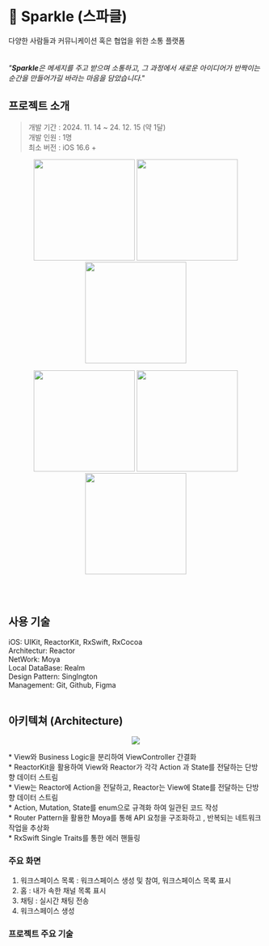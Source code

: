 # 🎇 Sparkle (스파클)

 다양한 사람들과 커뮤니케이션 혹은 협업을 위한 소통 플랫폼 <br/> <br/> <br/> 
*"**Sparkle**은 메세지를 주고 받으며 소통하고, 그 과정에서 새로운 아이디어가 반짝이는 순간을 만들어가길 바라는 마음을 담았습니다."*

## 프로젝트 소개




> 개발 기간 : 2024. 11. 14 ~ 24. 12. 15 (약 1달) <br/> 
> 개발 인원 : 1명 <br/> 
> 최소 버전 : iOS 16.6 +

<p align="center">
  <img src="https://github.com/user-attachments/assets/f6114730-acc7-4a19-a6d3-aba651096fac" width="200"/>
  <img src="https://github.com/user-attachments/assets/3d344c64-fda1-49ae-9bc3-d9f9933558f4" width="200"/>
  <img src="https://github.com/user-attachments/assets/5268bedb-9154-4db6-b7a0-75f158e58778" width="200"/>
</p>

<p align="center">
 <img src="https://github.com/user-attachments/assets/3158e791-a5dd-4e15-813b-077ce7adfdea" width="200"/>
 <img src="https://github.com/user-attachments/assets/cd75c1ed-432c-4878-98fb-cb982c5f206c" width="200"/>
 <img src="https://github.com/user-attachments/assets/cdcb691d-57f4-4eac-acf9-57b92575d0a7" width="200"/>
</p> 



<br/> <br/> 

## 사용 기술
iOS: UIKit, ReactorKit, RxSwift, RxCocoa <br/> 
Architectur: Reactor <br/> 
NetWork: Moya <br/> 
Local DataBase: Realm <br/>
Design Pattern: Singlngton <br/> 
Management: Git, Github, Figma
<br/> <br/> 

## 아키텍쳐 (Architecture)
<p align="center">
 <img src="https://github.com/user-attachments/assets/75721f18-66fe-4305-a9cc-68e9bb7c65e9"/>
</p> 
* View와 Business Logic을 분리하여 ViewController 간결화 <br/> 
* ReactorKit을 활용하여 View와 Reactor가 각각 Action 과 State를 전달하는 단방향 데이터 스트림 <br/> 
* View는 Reactor에 Action을 전달하고, Reactor는 View에 State를 전달하는 단방향 데이터 스트림 <br/> 
* Action, Mutation, State를 enum으로 규격화 하여 일관된 코드 작성 <br/> 
* Router Pattern을 활용한 Moya를 통해 API 요청을 구조화하고 , 반복되는 네트워크 작업을 추상화 <br/> 
* RxSwift Single Traits를 통한 에러 핸들링

### 주요 화면
1. 워크스페이스 목록 : 워크스페이스 생성 및 참여, 워크스페이스 목록 표시
2. 홈 : 내가 속한 채널 목록 표시
3. 채팅 : 실시간 채팅 전송
4. 워크스페이스 생성

### 프로젝트 주요 기술



